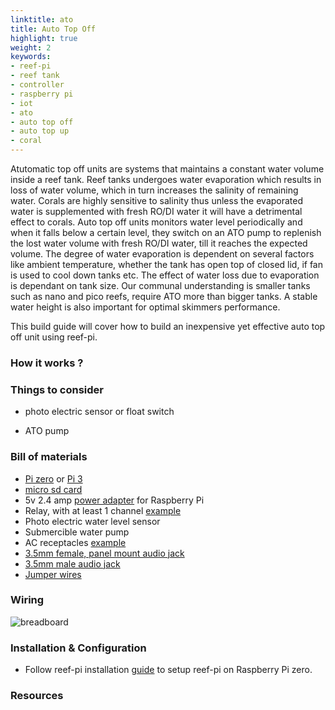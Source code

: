 ```yaml
---
linktitle: ato
title: Auto Top Off
highlight: true
weight: 2
keywords:
- reef-pi
- reef tank
- controller
- raspberry pi
- iot
- ato
- auto top off
- auto top up
- coral
---
```


Atutomatic top off units are systems that maintains a constant water volume inside a reef tank. Reef tanks undergoes water evaporation which results in loss of water volume, which in turn increases the salinity of remaining water. Corals are highly sensitive to salinity thus unless the evaporated water is supplemented with fresh RO/DI water it will have a detrimental effect to corals. Auto top off units monitors water level periodically and when it falls below a certain level, they switch on an ATO pump to replenish the lost water volume with fresh RO/DI water, till it reaches the expected volume. The degree of water evaporation is dependent on several factors like ambient temperature,  whether the tank has open top of closed lid, if fan is used to cool down tanks etc. The effect of water loss due to evaporation is dependant on tank size. Our communal understanding is smaller tanks such as nano and pico reefs,  require ATO more than bigger tanks. A stable water height is also important for optimal skimmers performance.

This build guide will cover how to build an inexpensive yet effective auto top off unit using reef-pi.

### How it works ?

### Things to consider

- photo electric sensor or float switch

- ATO pump


### Bill of materials

- [Pi zero](https://www.adafruit.com/product/3400) or [Pi 3](https://www.adafruit.com/product/3055)
- [micro sd card](https://www.adafruit.com/product/2693)
- 5v 2.4 amp [power adapter](https://www.adafruit.com/product/1995) for Raspberry Pi
- Relay, with at least 1 channel [example](https://www.amazon.com/dp/B00E0NTPP4)
- Photo electric water level sensor
- Submercible water pump
- AC receptacles [example](https://www.amazon.com/gp/product/B002DQT5UK/)
- [3.5mm female, panel mount audio jack](https://www.amazon.com/dp/B013AP77T8)
- [3.5mm male audio jack](https://www.amazon.com/dp/B00MFRZ2SG/)
- [Jumper wires](https://www.amazon.com/dp/B00DJY4RS0)

### Wiring

![breadboard](/img/ato/breadboard.png)

### Installation & Configuration

- Follow reef-pi installation [guide](../../general-guides/install) to setup reef-pi on Raspberry Pi zero.


### Resources
